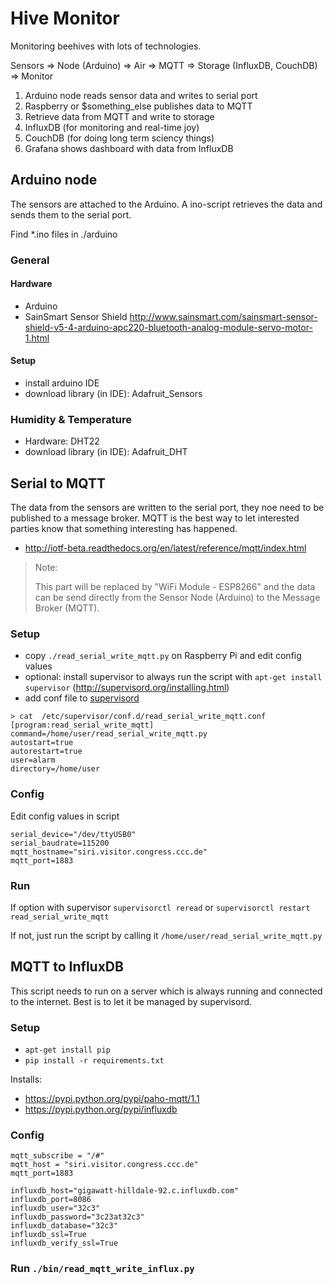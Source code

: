 # Hive Monitor

Monitoring beehives with lots of technologies.

Sensors => Node (Arduino) => Air => MQTT => Storage (InfluxDB, CouchDB) => Monitor

1. Arduino node reads sensor data and writes to serial port
1. Raspberry or $something_else publishes data to MQTT
1. Retrieve data from MQTT and write to storage
  1. InfluxDB (for monitoring and real-time joy)
  1. CouchDB (for doing long term sciency things)
1. Grafana shows dashboard with data from InfluxDB

## Arduino node

The sensors are attached to the Arduino. A ino-script retrieves the data and sends them to the serial port.

Find *.ino files in ./arduino

### General
#### Hardware
* Arduino
* SainSmart Sensor Shield http://www.sainsmart.com/sainsmart-sensor-shield-v5-4-arduino-apc220-bluetooth-analog-module-servo-motor-1.html

#### Setup
* install arduino IDE
* download library (in IDE): Adafruit_Sensors

### Humidity & Temperature
* Hardware: DHT22
* download library (in IDE): Adafruit_DHT


## Serial to MQTT

The data from the sensors are written to the serial port, they noe need to be published to a message broker.
MQTT is the best way to let interested parties know that something interesting has happened.

* http://iotf-beta.readthedocs.org/en/latest/reference/mqtt/index.html

> Note:
>
> This part will be replaced by "WiFi Module - ESP8266" and the data can be send directly from the Sensor Node (Arduino) to the Message Broker (MQTT).

### Setup

* copy `./read_serial_write_mqtt.py` on Raspberry Pi and edit config values
* optional: install supervisor to always run the script with `apt-get install supervisor` (http://supervisord.org/installing.html)
* add conf file to [supervisord](https://www.digitalocean.com/community/tutorials/how-to-install-and-manage-supervisor-on-ubuntu-and-debian-vps)

```
> cat  /etc/supervisor/conf.d/read_serial_write_mqtt.conf 
[program:read_serial_write_mqtt]
command=/home/user/read_serial_write_mqtt.py
autostart=true
autorestart=true
user=alarm
directory=/home/user
```

### Config

Edit config values in script

```
serial_device="/dev/ttyUSB0"
serial_baudrate=115200
mqtt_hostname="siri.visitor.congress.ccc.de"
mqtt_port=1883
```

### Run

If option with supervisor `supervisorctl reread` or `supervisorctl restart read_serial_write_mqtt`

If not, just run the script by calling it `/home/user/read_serial_write_mqtt.py`


## MQTT to InfluxDB



This script needs to run on a server which is always running and connected to the internet.
Best is to let it be managed by supervisord.

### Setup

* `apt-get install pip`
* `pip install -r requirements.txt`

Installs: 
* https://pypi.python.org/pypi/paho-mqtt/1.1
* https://pypi.python.org/pypi/influxdb

### Config

```
mqtt_subscribe = "/#"
mqtt_host = "siri.visitor.congress.ccc.de"
mqtt_port=1883

influxdb_host="gigawatt-hilldale-92.c.influxdb.com"
influxdb_port=8086
influxdb_user="32c3"
influxdb_password="3c23at32c3"
influxdb_database="32c3"
influxdb_ssl=True
influxdb_verify_ssl=True
```

### Run `./bin/read_mqtt_write_influx.py`
